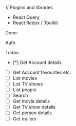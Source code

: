// Plugins and libraries

- React Query
- React Redux / Toolkit

Done:

Auth

Todos:

- [*] Get Account details
- [ ] Get Account favourites etc.
- [ ] List movies
- [ ] List TV shows
- [ ] List people
- [ ] Search
- [ ] Get movie details
- [ ] Get TV show details
- [ ] Get person details
- [ ] Get trailers
